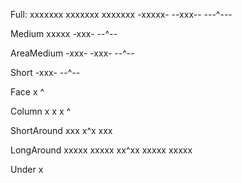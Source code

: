 Full:
xxxxxxx
xxxxxxx
xxxxxxx
-xxxxx-
--xxx--
---^---

Medium
xxxxx
-xxx-
--^--

AreaMedium
-xxx-
-xxx-
--^--

Short
-xxx-
--^--

Face
x
^

Column
x
x
x
^

ShortAround
xxx
x^x
xxx

LongAround
xxxxx
xxxxx
xx^xx
xxxxx
xxxxx

Under
x
